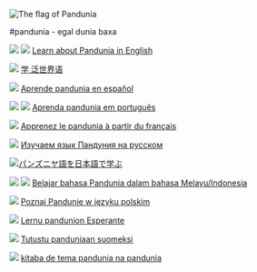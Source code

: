 
![](http://www.pandunia.info/bander/bander.png "The flag of Pandunia")

#pandunia - egal dunia baxa

![](http://pandunia.info/bander/gb.png) ![](http://pandunia.info/bander/us.png) [Learn about Pandunia in English](engli/index.md)

![](http://pandunia.info/bander/cn.png) [学 泛世界语](zhongwen/index.md)

![](http://pandunia.info/bander/es.png) [Aprende pandunia en español](espani/index.md)

![](http://pandunia.info/bander/br.png) ![](http://pandunia.info/bander/pt.png) [Aprenda pandunia em português](portugal/index.md)

![](http://pandunia.info/bander/fr.png) [Apprenez le pandunia à partir du français](frans/index.md)

![](http://pandunia.info/bander/ru.png) [Изучаем язык Пандуния на русском](rusi/index.md)

![](http://pandunia.info/bander/jp.png)[パンズニヤ語を日本語で学ぶ](nipon/index.md)

![](http://pandunia.info/bander/id.png) ![](http://pandunia.info/bander/my.png) [Belajar bahasa Pandunia dalam bahasa Melayu/Indonesia](malayu/index.md)

![](http://pandunia.info/bander/pl.png) [Poznaj Pandunię w języku polskim](polski/index.md)

![](http://pandunia.info/bander/eo.png) [Lernu pandunion Esperante](esperanto/index.md)

![](http://pandunia.info/bander/fi.png) [Tutustu panduniaan suomeksi](suomi/index.md)

![](http://pandunia.info/bander/qpn.png) [kitaba de tema pandunia na pandunia](pandunia/index.md)

